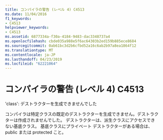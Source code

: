 ```yaml
---
title: コンパイラの警告 (レベル 4) C4513
ms.date: 11/04/2016
f1_keywords:
- C4513
helpviewer_keywords:
- C4513
ms.assetid: 6877334a-f30a-4184-9483-dac3348737a4
ms.openlocfilehash: cbde035a988e5f6ac64303b2ed159b885ece8684
ms.sourcegitcommit: 0ab61bc3d2b6cfbd52a16c6ab2b97a8ea1864f12
ms.translationtype: MT
ms.contentlocale: ja-JP
ms.lasthandoff: 04/23/2019
ms.locfileid: "62221064"
---
```

# <a name="compiler-warning-level-4-c4513"></a>コンパイラの警告 (レベル 4) C4513

'class': デストラクターを生成できませんでした

コンパイラは特定クラスの既定のデストラクターを生成できません。デストラクターは作成されませんでした。 デストラクターは、派生クラスにアクセスできない基底クラス。 基底クラスにプライベート デストラクターがある場合は、public または protected こと。